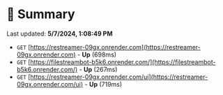 # 📖 Summary
Last updated: **5/7/2024, 1:08:49 PM**

- `GET` [https://restreamer-09gx.onrender.com](https://restreamer-09gx.onrender.com) - **Up** (698ms)
- `GET` [https://filestreambot-b5k6.onrender.com/](https://filestreambot-b5k6.onrender.com/) - **Up** (267ms)
- `GET` [https://restreamer-09gx.onrender.com/ui](https://restreamer-09gx.onrender.com/ui) - **Up** (719ms)
